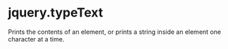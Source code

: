 # jquery.typeText
Prints the contents of an element, or prints a string inside an element one character at a time.
